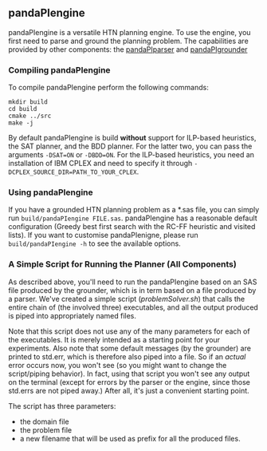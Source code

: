 ## pandaPIengine

pandaPIengine is a versatile HTN planning engine. To use the engine, you first need to parse and ground the planning problem. The capabilities are provided by other components: the [pandaPIparser](https://github.com/panda-planner-dev/pandaPIparser) and [pandaPIgrounder](https://github.com/panda-planner-dev/pandaPIgrounder)

### Compiling pandaPIengine

To compile pandaPIengine perform the following commands:

```
mkdir build
cd build
cmake ../src
make -j
```
By default pandaPIengine is build **without** support for ILP-based heuristics, the SAT planner, and the BDD planner.
For the latter two, you can pass the arguments `-DSAT=ON` or `-DBDD=ON`. For the ILP-based heuristics, you need an installation of IBM CPLEX and need to specify it through `-DCPLEX_SOURCE_DIR=PATH_TO_YOUR_CPLEX`.

### Using pandaPIengine

If you have a grounded HTN planning problem as a *.sas file, you can simply run `build/pandaPIengine FILE.sas`. pandaPIengine has a reasonable default configuration (Greedy best first search with the RC-FF heuristic and visited lists). If you want to customise pandaPIenigne, please run `build/pandaPIengine -h` to see the available options.

### A Simple Script for Running the Planner (All Components)

As described above, you'll need to run the pandaPIengine based on an SAS file produced by the grounder, which is in term based on a file produced by a parser. We've created a simple script (*problemSolver.sh*) that calls the entire chain of (the involved three) executables, and all the output produced is piped into appropriately named files. 

Note that this script does not use any of the many parameters for each of the executables. It is merely intended as a starting point for your experiments. Also note that some default messages (by the grounder) are printed to std.err, which is therefore also piped into a file. So if an *actual* error occurs now, you won't see (so you might want to change the script/piping behavior). In fact, using that script you won't see any output on the terminal (except for errors by the parser or the engine, since those std.errs are not piped away.) After all, it's just a convenient starting point.

The script has three parameters: 
- the domain file
- the problem file
- a new filename that will be used as prefix for all the produced files.
